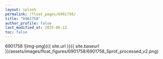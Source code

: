 ```yaml
---
layout: splash
permalink: /float_pages/6901758/
title: "6901758"
author_profile: false
last_modified_at: 2025-06-13
toc: false
---
```

 
6901758
![img-png]({{ site.url }}{{ site.baseurl }}/assets/images/float_figures/6901758/6901758_Sprof_processed_v2.png)